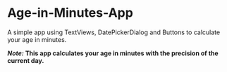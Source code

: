 # Age-in-Minutes-App
A simple app using TextViews, DatePickerDialog and Buttons to calculate your age in minutes.

**_Note:_ This app calculates your age in minutes with the precision of the current day.**

